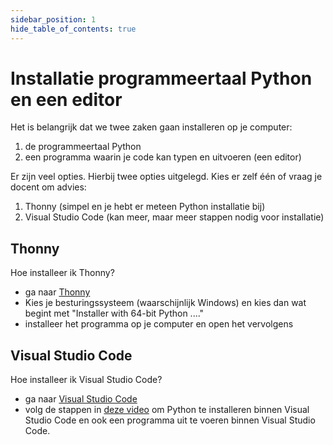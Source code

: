 ```yaml
---
sidebar_position: 1
hide_table_of_contents: true
---
```


# Installatie programmeertaal Python en een editor
Het is belangrijk dat we twee zaken gaan installeren op je computer:
1. de programmeertaal Python
2. een programma waarin je code kan typen en uitvoeren (een editor)

Er zijn veel opties. Hierbij twee opties uitgelegd. Kies er zelf één of vraag je docent om advies:
1. Thonny (simpel en je hebt er meteen Python installatie bij) 
2. Visual Studio Code (kan meer, maar meer stappen nodig voor installatie)

## Thonny
Hoe installeer ik Thonny?
- ga naar [Thonny](https://thonny.org/)
- Kies je besturingssysteem (waarschijnlijk Windows) en kies dan wat begint met "Installer with 64-bit Python ...."
- installeer het programma op je computer en open het vervolgens

## Visual Studio Code
Hoe installeer ik Visual Studio Code?
- ga naar [Visual Studio Code](https://code.visualstudio.com/)
- volg de stappen in [deze video](https://youtu.be/D2cwvpJSBX4) om Python te installeren binnen Visual Studio Code en ook een programma uit te voeren binnen Visual Studio Code.